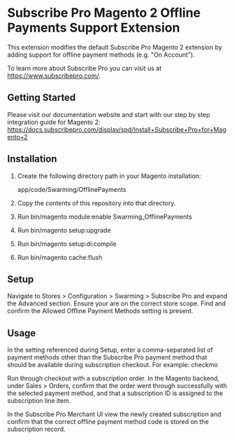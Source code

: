 Subscribe Pro Magento 2 Offline Payments Support Extension
=============================================

This extension modifies the default Subscribe Pro Magento 2 extension by adding support for offline payment methods (e.g. "On Account").

To learn more about Subscribe Pro you can visit us at https://www.subscribepro.com/.

## Getting Started

Please visit our documentation website and start with our step by step integration guide for Magento 2: https://docs.subscribepro.com/display/spd/Install+Subscribe+Pro+for+Magento+2

## Installation

1. Create the following directory path in your Magento installation:

    app/code/Swarming/OfflinePayments

2. Copy the contents of this repository into that directory.
3. Run bin/magento module:enable Swarming_OfflinePayments
4. Run bin/magento setup:upgrade
5. Run bin/magento setup:di:compile
6. Run bin/magento cache:flush

## Setup

Navigate to Stores > Configuration > Swarming > Subscribe Pro and expand the Advanced section. Ensure your are on the correct store scope. Find and confirm the Allowed Offline Payment Methods setting is present.

## Usage

In the setting referenced during Setup, enter a comma-separated list of payment methods other than the Subscribe Pro payment method that should be available during subscription checkout. For example: checkmo

Run through checkout with a subscription order. In the Magento backend, under Sales > Orders, confirm that the order went through successfully with the selected payment method, and that a subscription ID is assigned to the subscription line item.

In the Subscribe Pro Merchant UI view the newly created subscription and confirm that the correct offline payment method code is stored on the subscription record.
